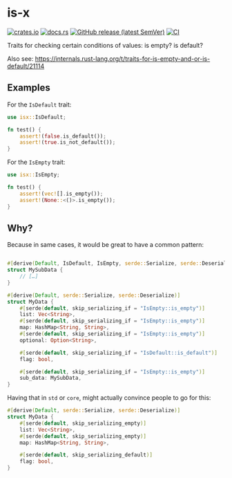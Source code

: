 # is-x

[![crates.io](https://img.shields.io/crates/v/isx.svg)](https://crates.io/crates/isx)
[![docs.rs](https://docs.rs/isx/badge.svg)](https://docs.rs/isx)
[![GitHub release (latest SemVer)](https://img.shields.io/github/v/tag/ctron/isx?sort=semver)](https://github.com/ctron/isx/releases)
[![CI](https://github.com/ctron/isx/actions/workflows/ci.yaml/badge.svg)](https://github.com/ctron/isx/actions/workflows/ci.yaml)

Traits for checking certain conditions of values: is empty? is default?

Also see: <https://internals.rust-lang.org/t/traits-for-is-empty-and-or-is-default/21114>

## Examples

For the `IsDefault` trait:

```rust
use isx::IsDefault;

fn test() {
    assert!(false.is_default());
    assert!(true.is_not_default());
}
```

For the `IsEmpty` trait:

```rust
use isx::IsEmpty;

fn test() {
    assert!(vec![].is_empty());
    assert!(None::<()>.is_empty());
}
```

## Why?

Because in same cases, it would be great to have a common pattern:

```rust

#[derive(Default, IsDefault, IsEmpty, serde::Serialize, serde::Deserialize)]
struct MySubData {
    // […]
}

#[derive(Default, serde::Serialize, serde::Deserialize)]
struct MyData {
    #[serde(default, skip_serializing_if = "IsEmpty::is_empty")]
    list: Vec<String>,
    #[serde(default, skip_serializing_if = "IsEmpty::is_empty")]
    map: HashMap<String, String>,
    #[serde(default, skip_serializing_if = "IsEmpty::is_empty")]
    optional: Option<String>,

    #[serde(default, skip_serializing_if = "IsDefault::is_default")]
    flag: bool,

    #[serde(default, skip_serializing_if = "IsEmpty::is_empty")]
    sub_data: MySubData,
}
```

Having that in `std` or `core`, might actually convince people to go for this:

```rust
#[derive(Default, serde::Serialize, serde::Deserialize)]
struct MyData {
    #[serde(default, skip_serializing_empty)]
    list: Vec<String>,
    #[serde(default, skip_serializing_empty)]
    map: HashMap<String, String>,

    #[serde(default, skip_serializing_default)]
    flag: bool,
}
```
